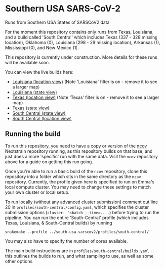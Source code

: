 # Southern USA SARS-CoV-2
Runs from Southern USA States of SARSCoV2 data

For the moment this repository contains only runs from Texas, Louisiana, and a build called 'South Central' which includes Texas (337 - 328 missing location), Oklahoma (0), Louisiana (298 - 29 missing location), Arkansas (1), Mississippi (0), and New Mexico (1).

This repository is currently under construction. More details for these runs will be available soon.


You can view the live builds here:
- [Louisiana (location view)](https://nextstrain.org/community/emmahodcroft/south-usa-sarscov2/louisiana?f_division=Louisiana&p=grid) (Note 'Louisiana' filter is on - remove it to see a larger map)
- [Louisiana (state view)](https://nextstrain.org/community/emmahodcroft/south-usa-sarscov2/louisiana?c=division&p=grid&r=division)
- [Texas (location view)](https://nextstrain.org/community/emmahodcroft/south-usa-sarscov2/texas?f_division=Texas&p=grid&r=location) (Note 'Texas' filter is on - remove it to see a larger map)
- [Texas (state view)](https://nextstrain.org/community/emmahodcroft/south-usa-sarscov2/texas&p=grid)
- [South Central (state view)](https://nextstrain.org/community/emmahodcroft/south-usa-sarscov2/south-central)
- [South Central (location view)](https://nextstrain.org/community/emmahodcroft/south-usa-sarscov2/south-central?r=location)

## Running the build

To run this repository, you need to have a copy or version of the [ncov]() Nextstrain repository running, as this repository builds on that base, and just does a more 'specific' run with the same data. Visit the `ncov` repository above for a guide on getting this run going.

Once you're able to run a basic build of the `ncov` repository, clone this repository into a folder which sits in the same directory as the `ncov` repository. Currently, the profile given here is specified to run on Emma's local compute cluster. You may need to change these settings to match your own cluster or local setup.

To run locally (without any advanced cluster submission) comment out line 20 in `profiles/south-central/config.yaml`, which specifies the cluster submission options (`cluster: "sbatch --time=....`) before trying to run the pipeline.
You can run the entire 'South-Central' profile (which includes Texas, Louisiana, & South-Central builds) by running
```
snakemake --profile ../south-usa-sarscov2/profiles/south-central/
```

You may also have to specify the number of cores available.

The main build instructions are in `profiles/south-central/builds.yaml` -- this outlines the builds to run, and what sampling to use, as well as some other options.

